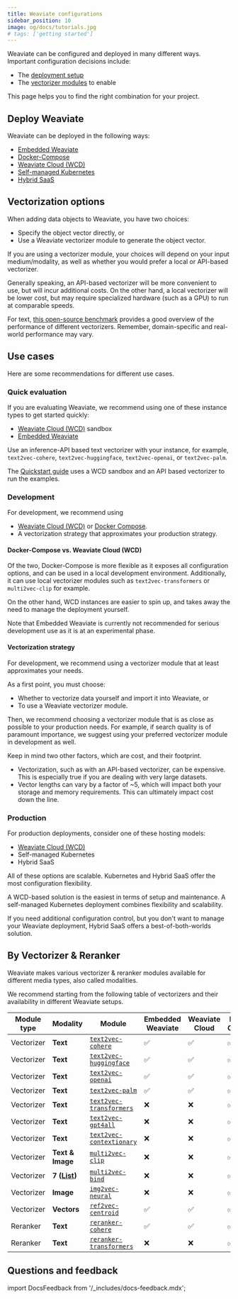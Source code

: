 ```yaml
---
title: Weaviate configurations
sidebar_position: 10
image: og/docs/tutorials.jpg
# tags: ['getting started']
---
```


Weaviate can be configured and deployed in many different ways. Important configuration decisions include:

- The [deployment setup](../installation/index.md)
- The [vectorizer modules](../modules/retriever-vectorizer-modules/index.md) to enable

This page helps you to find the right combination for your project.

## Deploy Weaviate

Weaviate can be deployed in the following ways:
- [Embedded Weaviate](../installation/embedded.md)
- [Docker-Compose](../installation/docker-compose.md)
- [Weaviate Cloud (WCD)](../installation/weaviate-cloud-services.md)
- [Self-managed Kubernetes](../installation/kubernetes.md)
- [Hybrid SaaS](https://weaviate.io/pricing)

## Vectorization options

When adding data objects to Weaviate, you have two choices:
- Specify the object vector directly, or
- Use a Weaviate vectorizer module to generate the object vector.

If you are using a vectorizer module, your choices will depend on your input medium/modality, as well as whether you would prefer a local or API-based vectorizer.

Generally speaking, an API-based vectorizer will be more convenient to use, but will incur additional costs. On the other hand, a local vectorizer will be lower cost, but may require specialized hardware (such as a GPU) to run at comparable speeds.

For text, [this open-source benchmark](https://huggingface.co/blog/mteb) provides a good overview of the performance of different vectorizers. Remember, domain-specific and real-world performance may vary.

## Use cases

Here are some recommendations for different use cases.

### Quick evaluation

If you are evaluating Weaviate, we recommend using one of these instance types to get started quickly:

- [Weaviate Cloud (WCD)](/developers/wcs) sandbox
- [Embedded Weaviate](/developers/weaviate/installation/embedded)

Use an inference-API based text vectorizer with your instance, for example, `text2vec-cohere`, `text2vec-huggingface`, `text2vec-openai`, or  `text2vec-palm`.

The [Quickstart guide](/developers/weaviate/quickstart) uses a WCD sandbox and an API based vectorizer to run the examples.

### Development

For development, we recommend using

- [Weaviate Cloud (WCD)](https://console.weaviate.cloud/) or [Docker Compose](/developers/weaviate/installation/docker-compose).
- A vectorization strategy that approximates your production strategy.

#### Docker-Compose vs. Weaviate Cloud (WCD)

Of the two, Docker-Compose is more flexible as it exposes all configuration options, and can be used in a local development environment. Additionally, it can use local vectorizer modules such as `text2vec-transformers` or `multi2vec-clip` for example.

On the other hand, WCD instances are easier to spin up, and takes away the need to manage the deployment yourself.

Note that Embedded Weaviate is currently not recommended for serious development use as it is at an experimental phase.

#### Vectorization strategy

For development, we recommend using a vectorizer module that at least approximates your needs.

As a first point, you must choose:
- Whether to vectorize data yourself and import it into Weaviate, or
- To use a Weaviate vectorizer module.

Then, we recommend choosing a vectorizer module that is as close as possible to your production needs. For example, if search quality is of paramount importance, we suggest using your preferred vectorizer module in development as well.

Keep in mind two other factors, which are cost, and their footprint.
- Vectorization, such as with an API-based vectorizer, can be expensive. This is especially true if you are dealing with very large datasets.
- Vector lengths can vary by a factor of ~5, which will impact both your storage and memory requirements. This can ultimately impact cost down the line.

### Production

For production deployments, consider one of these hosting models:

- [Weaviate Cloud (WCD)](https://console.weaviate.cloud/)
- Self-managed Kubernetes
- Hybrid SaaS

All of these options are scalable. Kubernetes and Hybrid SaaS offer the most configuration flexibility.

A WCD-based solution is the easiest in terms of setup and maintenance. A self-managed Kubernetes deployment combines flexibility and scalability.

If you need additional configuration control, but you don't want to manage your Weaviate deployment, Hybrid SaaS offers a best-of-both-worlds solution.

## By Vectorizer & Reranker

Weaviate makes various vectorizer & reranker modules available for different media types, also called modalities.

We recommend starting from the following table of vectorizers and their availability in different Weaviate setups.

| Module type | Modality | Module | Embedded Weaviate  | Weaviate Cloud | Docker-Compose | Kubernetes | Hybrid SaaS |
| --- | --- | --- | --- | --- | --- | --- | --- |
| Vectorizer | **Text** | [`text2vec-cohere`](../modules/retriever-vectorizer-modules/text2vec-cohere.md) | :white_check_mark: | :white_check_mark: | :white_check_mark: | :white_check_mark: | :white_check_mark: |
| Vectorizer | **Text** | [`text2vec-huggingface`](../modules/retriever-vectorizer-modules/text2vec-huggingface.md) | :white_check_mark: | :white_check_mark: | :white_check_mark: | :white_check_mark: | :white_check_mark: |
| Vectorizer | **Text** | [`text2vec-openai`](../modules/retriever-vectorizer-modules/text2vec-openai.md) | :white_check_mark: | :white_check_mark: | :white_check_mark: | :white_check_mark: | :white_check_mark: |
| Vectorizer | **Text** | [`text2vec-palm`](../modules/retriever-vectorizer-modules/text2vec-palm.md) | :white_check_mark: | :white_check_mark: | :white_check_mark: | :white_check_mark: | :white_check_mark: |
| Vectorizer | **Text** | [`text2vec-transformers`](../modules/retriever-vectorizer-modules/text2vec-transformers.md) | :x: | :x: | :white_check_mark: | :white_check_mark: | :white_check_mark: |
| Vectorizer | **Text** | [`text2vec-gpt4all`](../modules/retriever-vectorizer-modules/text2vec-gpt4all.md) | :x: | :x: | :white_check_mark: | :white_check_mark: | :white_check_mark: |
| Vectorizer | **Text** | [`text2vec-contextionary`](../modules/retriever-vectorizer-modules/text2vec-contextionary.md) | :x: | :x: | :white_check_mark: | :white_check_mark: | :white_check_mark: |
| Vectorizer | **Text & Image** | [`multi2vec-clip`](../modules/retriever-vectorizer-modules/multi2vec-clip.md) | :x: | :x: | :white_check_mark: | :white_check_mark: | :white_check_mark: |
| Vectorizer | **7 ([List](../modules/retriever-vectorizer-modules/multi2vec-bind.md#class-level))** | [`multi2vec-bind`](../modules/retriever-vectorizer-modules/multi2vec-bind.md) | :x: | :x: | :white_check_mark: | :white_check_mark: | :white_check_mark: |
| Vectorizer | **Image** | [`img2vec-neural`](../modules/retriever-vectorizer-modules/img2vec-neural.md) | :x: | :x: | :white_check_mark: | :white_check_mark: | :white_check_mark: |
| Vectorizer | **Vectors** | [`ref2vec-centroid`](../modules/retriever-vectorizer-modules/ref2vec-centroid.md) | :white_check_mark: | :white_check_mark: | :white_check_mark: | :white_check_mark: | :white_check_mark: |
| Reranker | **Text** | [`reranker-cohere`](../modules/retriever-vectorizer-modules/reranker-cohere.md) | :white_check_mark: | :white_check_mark: | :white_check_mark: | :white_check_mark: | :white_check_mark: |
| Reranker | **Text** | [`reranker-transformers`](../modules/retriever-vectorizer-modules/reranker-transformers.md) | :x: | :x: | :white_check_mark: | :white_check_mark: | :white_check_mark: |


## Questions and feedback

import DocsFeedback from '/_includes/docs-feedback.mdx';

<DocsFeedback/>
